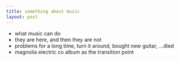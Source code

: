 ```yaml
---
title: something about music
layout: post
---
```


- what music can do
- they are here, and then they are not
- problems for a long time, turn it around, bought new guitar, ...died
- magnolia electric co album as the transition point
